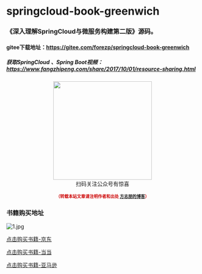 # springcloud-book-greenwich

### 《深入理解SpringCloud与微服务构建第二版》源码。

#### gitee下载地址：https://gitee.com/forezp/springcloud-book-greenwich


##### 获取SpringCloud 、Spring Boot视频：https://www.fangzhipeng.com/share/2017/10/01/resource-sharing.html

<div>
    <p align="center">
        <img src="https://www.fangzhipeng.com/img/avatar.jpg" width="258" height="258"/>
        <br>
        扫码关注公众号有惊喜
    </p>
    <p align="center" style="margin-top: 15px; font-size: 11px;color: #cc0000;">
        <strong>（转载本站文章请注明作者和出处 <a href="https://www.fangzhipeng.com">方志朋的博客</a>）</strong>
    </p>
</div>


### 书籍购买地址


![1.jpg](https://img-blog.csdnimg.cn/20190918125045458.jpg)

[点击购买书籍-京东](https://item.jd.com/12698004.html)

[点击购买书籍-当当](http://product.dangdang.com/27927033.html)

[点击购买书籍-亚马逊](https://www.amazon.cn/dp/B079J8SCGY/ref=sr_1_2?ie=UTF8&qid=1521344315&sr=8-2&keywords=spring+cloud)




